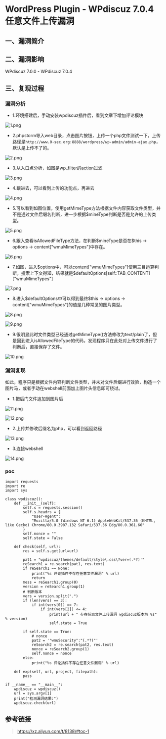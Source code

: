 WordPress Plugin - WPdiscuz 7.0.4 任意文件上传漏洞
==================================================

一、漏洞简介
------------

二、漏洞影响
------------

WPdiscuz 7.0.0 - WPdiscuz 7.0.4

三、复现过程
------------

### 漏洞分析

-   1.环境搭建后，手动安装wpdiscuz插件后，看到文章下增加评论模块

![1.png](./resource/WordPressPlugin-WPdiscuz7.0.4任意文件上传漏洞/media/rId25.png)

-   2.phpstorm导入web目录，点击图片按钮，上传一个php文件测试一下，上传路径是`http://www.0-sec.org:8888/wordpress/wp-admin/admin-ajax.php`，默认是上传不了的。

![2.png](./resource/WordPressPlugin-WPdiscuz7.0.4任意文件上传漏洞/media/rId26.png)

-   3.从入口点分析，如图是wp\_filter的action过滤

![3.png](./resource/WordPressPlugin-WPdiscuz7.0.4任意文件上传漏洞/media/rId27.png)

-   4.跟进去，可以看到上传的功能点，再进去

![4.png](./resource/WordPressPlugin-WPdiscuz7.0.4任意文件上传漏洞/media/rId28.png)

-   5.可以看到如图位置，使用getMimeType方法根据文件内容获取文件类型，并不是通过文件后缀名判断，进一步根据\$mineType判断是否是允许的上传类型。

![5.png](./resource/WordPressPlugin-WPdiscuz7.0.4任意文件上传漏洞/media/rId29.png)

-   6.跟入查看isAllowedFileType方法，在判斷\$mineType是否在\$this -\>
    options -\> content\[\"wmuMimeTypes\"\]中存在。

![6.png](./resource/WordPressPlugin-WPdiscuz7.0.4任意文件上传漏洞/media/rId30.png)

-   7.如图，进入\$options中，可以content\[\"wmuMimeTypes\"\]使用三目运算判断，搜索上下文得知，结果就是\$defaultOptions\[self::TAB\_CONTENT\]\[\"wmuMimeTypes\"\]

![7.png](./resource/WordPressPlugin-WPdiscuz7.0.4任意文件上传漏洞/media/rId31.png)

-   8.进入\$defaultOptions中可以得到最终\$this -\> options -\>
    content\[\"wmuMimeTypes\"\]的值是几种常见的图片类型。

![8.png](./resource/WordPressPlugin-WPdiscuz7.0.4任意文件上传漏洞/media/rId32.png)

![9.png](./resource/WordPressPlugin-WPdiscuz7.0.4任意文件上传漏洞/media/rId33.png)

-   9.很明显此时文件类型已经通过getMimeType()方法修改为text/plain了，但是回到进入isAllowedFileType的代码，发现程序只在此处对上传文件进行了判断后，直接保存了文件。

![10.png](./resource/WordPressPlugin-WPdiscuz7.0.4任意文件上传漏洞/media/rId34.png)

### 漏洞复现

如此，程序只是根据文件内容判断文件类型，并未对文件后缀进行效验，构造一个图片马，或者手动在webshell前面加上图片头信息即可绕过。

-   1.把后门文件追加到图片后

![11.png](./resource/WordPressPlugin-WPdiscuz7.0.4任意文件上传漏洞/media/rId36.png)

![12.png](./resource/WordPressPlugin-WPdiscuz7.0.4任意文件上传漏洞/media/rId37.png)

-   2.上传并修改后缀名为php，可以看到返回路径

![13.png](./resource/WordPressPlugin-WPdiscuz7.0.4任意文件上传漏洞/media/rId38.png)

-   3.连接webshell

![14.png](./resource/WordPressPlugin-WPdiscuz7.0.4任意文件上传漏洞/media/rId39.png)

### poc

    import requests
    import re
    import sys

    class wpdiscuz():
        def __init__(self):
            self.s = requests.session()
            self.s.headrs = {
                "User-Agent":
                "Mozilla/5.0 (Windows NT 6.1) AppleWebKit/537.36 (KHTML, like Gecko) Chrome/80.0.3987.132 Safari/537.36 Edg/80.0.361.66"
            }
            self.nonce = ""
            self.state = False

        def check(self, url):
            res = self.s.get(url=url)

            pat1 = "wpdiscuz/themes/default/style\.css\?ver=(.*?)'"
            reSearch1 = re.search(pat1, res.text)
            if reSearch1 == None:
                print("%s 评论插件不存在任意文件漏洞" % url) 
                return
            mess = reSearch1.group(0)
            version = reSearch1.group(1)
            # 判断版本
            vers = version.split(".")
            if (len(vers) == 3):
                if int(vers[0]) == 7:
                    if int(vers[2]) <= 4:
                        print(url + " 存在任意文件上传漏洞 wpdiscuz版本为 %s" % version)
                        self.state = True

            if self.state == True:
                # nonce
                pat2 = '"wmuSecurity":"(.*?)"'
                reSearch2 = re.search(pat2, res.text)
                nonce = reSearch2.group(1)
                self.nonce = nonce
            else:
                print("%s 评论插件不存在任意文件漏洞" % url)    

        def exp(self, url, project, filepath):
            pass

    if __name__ == "__main__":
        wpdiscuz = wpdiscuz()
        url = sys.argv[1]
        print("检测漏洞结果:")
        wpdiscuz.check(url)

参考链接
--------

> https://xz.aliyun.com/t/8138\#toc-1
